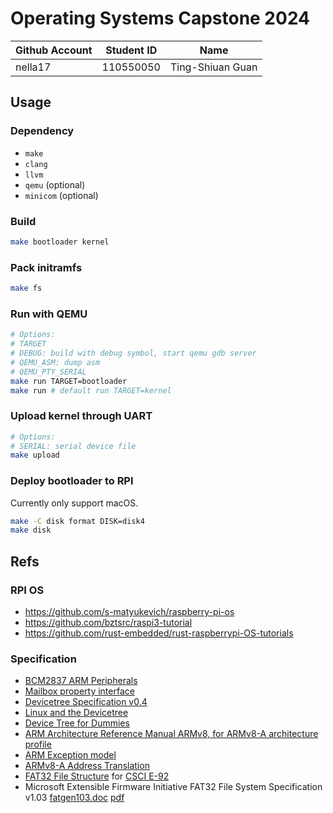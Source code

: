 # Operating Systems Capstone 2024

| Github Account | Student ID | Name             |
| -------------- | ---------- | ---------------- |
| nella17        | 110550050  | Ting-Shiuan Guan |

## Usage

### Dependency

* `make`
* `clang`
* `llvm`
* `qemu` (optional)
* `minicom` (optional)

### Build

```sh
make bootloader kernel
```

### Pack initramfs

```sh
make fs
```

### Run with QEMU

```sh
# Options:
# TARGET
# DEBUG: build with debug symbol, start qemu gdb server
# QEMU_ASM: dump asm
# QEMU_PTY_SERIAL
make run TARGET=bootloader
make run # default run TARGET=kernel
```

### Upload kernel through UART

```sh
# Options:
# SERIAL: serial device file
make upload
```

### Deploy bootloader to RPI

Currently only support macOS.

```sh
make -C disk format DISK=disk4
make disk
```

## Refs

### RPI OS

* https://github.com/s-matyukevich/raspberry-pi-os
* https://github.com/bztsrc/raspi3-tutorial
* https://github.com/rust-embedded/rust-raspberrypi-OS-tutorials

### Specification

- [BCM2837 ARM Peripherals](https://cs140e.sergio.bz/docs/BCM2837-ARM-Peripherals.pdf)
- [Mailbox property interface](https://github.com/raspberrypi/firmware/wiki/Mailbox-property-interface)
- [Devicetree Specification v0.4](https://www.devicetree.org/specifications/)
- [Linux and the Devicetree](https://www.kernel.org/doc/html/latest/devicetree/usage-model.html)
- [Device Tree for Dummies](https://bootlin.com/pub/conferences/2013/elce/petazzoni-device-tree-dummies/petazzoni-device-tree-dummies.pdf)
- [ARM Architecture Reference Manual ARMv8, for ARMv8-A architecture profile](https://developer.arm.com/documentation/ddi0487/aa/?lang=en)
- [ARM Exception model](https://developer.arm.com/-/media/Arm%20Developer%20Community/PDF/Learn%20the%20Architecture/Exception%20model.pdf)
- [ARMv8-A Address Translation](https://developer.arm.com/documentation/100940/0101)
- [FAT32 File Structure](https://cscie92.dce.harvard.edu/spring2024/slides/FAT32%20File%20Structure.pdf) for [CSCI E-92](https://cscie92.dce.harvard.edu/spring2024/)
- Microsoft Extensible Firmware Initiative FAT32 File System Specification v1.03 [fatgen103.doc](https://download.microsoft.com/download/1/6/1/161ba512-40e2-4cc9-843a-923143f3456c/fatgen103.doc) [pdf](https://cscie92.dce.harvard.edu/spring2024/Microsoft%20Extensible%20Firmware%20Initiative%20FAT32%20File%20System%20Specification,%20Version%201.03,%2020001206.pdf)
